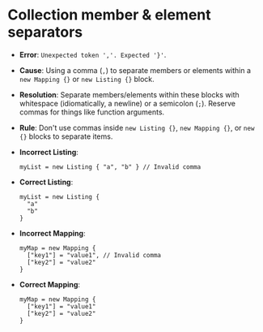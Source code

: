 # Collection member & element separators

- **Error**: `Unexpected token ','. Expected '}'`.

- **Cause**: Using a comma (`,`) to separate members or elements within a `new Mapping {}` or `new Listing {}` block.

- **Resolution**: Separate members/elements within these blocks with whitespace (idiomatically, a newline) or a semicolon (`;`). Reserve commas for things like function arguments.

- **Rule**: Don't use commas inside `new Listing {}`, `new Mapping {}`, or `new {}` blocks to separate items.

- **Incorrect Listing**:

  ```pkl
  myList = new Listing { "a", "b" } // Invalid comma
  ```

- **Correct Listing**:

  ```pkl
  myList = new Listing {
    "a"
    "b"
  }
  ```

- **Incorrect Mapping**:

  ```pkl
  myMap = new Mapping {
    ["key1"] = "value1", // Invalid comma
    ["key2"] = "value2"
  }
  ```

- **Correct Mapping**:

  ```pkl
  myMap = new Mapping {
    ["key1"] = "value1"
    ["key2"] = "value2"
  }
  ```
